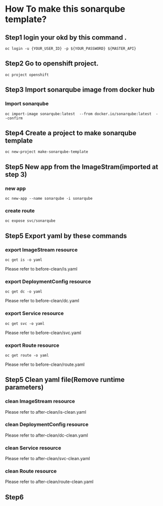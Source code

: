 # How To make this sonarqube template?

## Step1 login your okd by this command .

```
oc login -u {YOUR_USER_ID} -p ${YOUR_PASSWORD} ${MASTER_API}
```

## Step2 Go to openshift project.
```
oc project openshift 
```
## Step3 Import sonarqube image from docker hub
### Import sonarqube 
```
oc import-image sonarqube:latest  --from docker.io/sonarqube:latest  --confirm 
```
## Step4 Create a project to make sonarqube template
```
oc new-project make-sonarqube-template
```

## Step5 New app from the ImageStram(imported at step 3)
### new app
```
oc new-app --name sonarqube -i sonarqube
```
### create route
```
oc expose svc/sonarqube
```

## Step5 Export yaml by these commands
### export ImageStream resource
```
oc get is -o yaml
```
Please refer to before-clean/is.yaml
### export DeploymentConfig resource
```
oc get dc -o yaml
```
Please refer to before-clean/dc.yaml
### export Service resource
```
oc get svc -o yaml
```
Please refer to before-clean/svc.yaml
### export Route resource
```
oc get route -o yaml
```
Please refer to before-clean/route.yaml

## Step5 Clean yaml file(Remove runtime parameters)
### clean ImageStream resource
Please refer to after-clean/is-clean.yaml
### clean DeploymentConfig resource
Please refer to after-clean/dc-clean.yaml
### clean Service resource
Please refer to after-clean/svc-clean.yaml
### clean Route resource
Please refer to after-clean/route-clean.yaml

## Step6 

